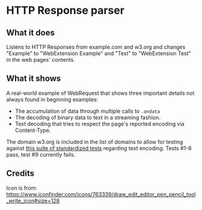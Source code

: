 # HTTP Response parser

## What it does

Listens to HTTP Responses from example.com and w3.org and changes "Example" to "WebExtension Example" and
"Test" to "WebExtension Test" in the web pages' contents. 

## What it shows

A real-world example of WebRequest that shows three important details not always found in beginning examples:
 - The accumulation of data through multiple calls to `.ondata`
 - The decoding of binary data to text in a streaming fashion.
 - Text decoding that tries to respect the page's reported encoding via Content-Type.

The domain w3.org is included in the list of domains to allow for testing against [this suite of standardized tests](https://www.w3.org/2006/11/mwbp-tests/index.xhtml)
regarding text encoding. Tests #1-8 pass, test #9 currently fails.

## Credits

Icon is from: https://www.iconfinder.com/icons/763339/draw_edit_editor_pen_pencil_tool_write_icon#size=128
